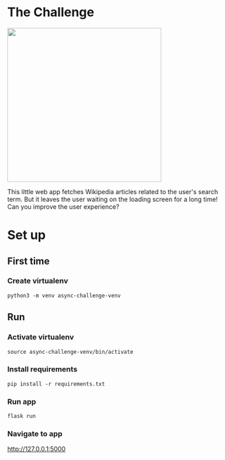 # The Challenge 

<img src="https://github.com/rye-welz-geselowitz/async-challenge/blob/main/readme-content/screen-recording.gif?raw=true" width="350">

This little web app fetches Wikipedia articles related to the user's search term. But it leaves the user waiting on the loading screen for a long time! Can you improve the user experience?

# Set up
## First time
### Create virtualenv
`python3 -m venv async-challenge-venv`

## Run 
### Activate virtualenv
`source async-challenge-venv/bin/activate`

### Install requirements 
`pip install -r requirements.txt`

### Run app 
`flask run`

### Navigate to app 
http://127.0.0.1:5000 
